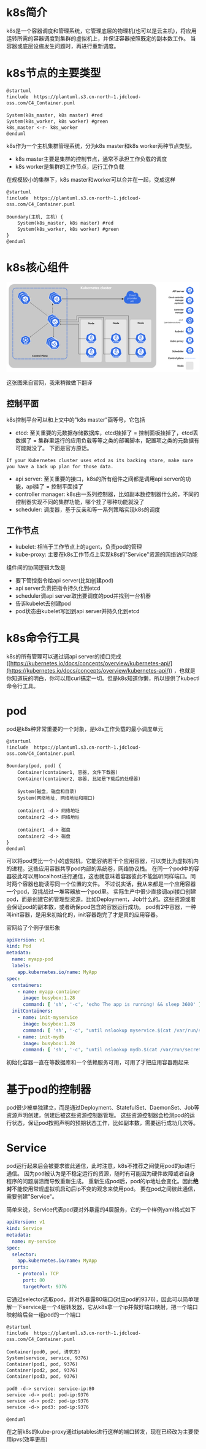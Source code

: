 # k8s简介

k8s是一个容器调度和管理系统，它管理底层的物理机(也可以是云主机)，将应用运转所需的容器调度到集群的虚拟机上，并保证容器按照既定的副本数工作。
当容器或底层设施发生问题时，再进行重新调度。

# k8s节点的主要类型

```plantuml
@startuml
!include  https://plantuml.s3.cn-north-1.jdcloud-oss.com/C4_Container.puml

System(k8s_master, k8s master) #red
System(k8s_worker, k8s worker) #green
k8s_master <-r- k8s_worker
@enduml
```

k8s作为一个主机集群管理系统，分为k8s master和k8s worker两种节点类型。

* k8s master主要是集群的控制节点，通常不承担工作负载的调度
* k8s worker是集群的工作节点，运行工作负载

在规模较小的集群下，k8s master和worker可以合并在一起，变成这样

```plantuml
@startuml
!include  https://plantuml.s3.cn-north-1.jdcloud-oss.com/C4_Container.puml

Boundary(主机, 主机) {
    System(k8s_master, k8s master) #red
    System(k8s_worker, k8s worker) #green
}
@enduml
```

# k8s核心组件

![k8s核心组件.png](k8s核心组件.png)

这张图来自官网，我来稍微做下翻译

## 控制平面

k8s控制平台可以和上文中的"k8s master"画等号，它包括

* etcd: 至关重要的元数据存储数据库，etcd挂掉了 = 控制面板挂掉了，etcd丢数据了 = 集群里运行的应用负载等等之类的部署脚本，配置项之类的元数据有可能就没了。
  下面是官方原话。

```text
If your Kubernetes cluster uses etcd as its backing store, make sure you have a back up plan for those data.
```

* api server: 至关重要的接口，k8s的所有组件之间都是调用api server的功能，api挂了 = 控制平面挂了
* controller manager: k8s由一系列控制器，比如副本数控制器什么的，不同的控制器实现不同的集群功能，哪个挂了哪种功能就没了
* scheduler: 调度器，基于反亲和等一系列策略实现k8s的调度

## 工作节点

* kubelet: 相当于工作节点上的agent，负责pod的管理
* kube-proxy: 主要在k8s工作节点上实现k8s的"Service"资源的网络访问功能

组件间的协同逻辑大致是

* 要下管控指令给api server(比如创建pod)
* api server负责把指令持久化到etcd
* scheduler调api server取出要调度的pod并找到一台机器
* 告诉kubelet去创建pod
* pod状态由kubelet写回到api server并持久化到etcd

# k8s命令行工具

k8s的所有管理可以通过调api
server的接口完成([https://kubernetes.io/docs/concepts/overview/kubernetes-api/](https://kubernetes.io/docs/concepts/overview/kubernetes-api/))
，也就是你知道玩的明白，你可以用curl搞定一切。但是k8s知道你懒，所以提供了kubectl命令行工具。

# pod

pod是k8s种非常重要的一个对象，是k8s工作负载的最小调度单元

```plantuml
@startuml
!include  https://plantuml.s3.cn-north-1.jdcloud-oss.com/C4_Container.puml

Boundary(pod, pod) {
    Container(container1, 容器, 文件下载器)
    Container(container2, 容器, 比如是下载后的处理器)
    
    System(磁盘, 磁盘和目录)
    System(网络地址, 网络地址和端口)
    
    container1 -d-> 网络地址
    container2 -d-> 网络地址
    
    container1 -d-> 磁盘
    container2 -d-> 磁盘
}
@enduml
```

可以将pod类比一个小的虚拟机，它能容纳若干个应用容器，可以类比为虚拟机内的进程。这些应用容器共享pod内部的系统卷，网络协议栈。
在同一个pod中的容器彼此可以用localhost进行通信，这也就意味着容器彼此不能监听同样端口。同时两个容器也能读写同一个位置的文件。
不过说实话，我从来都是一个应用容器一个pod，没挑战过一堆容器放一个pod里。
实际生产中很少直接调api接口创建pod，而是创建它的管理型资源，比如Deployment，Job什么的。这些资源或者会保证pod的副本数，或者确保pod包含的容器运行成功。
pod有2中容器，一种叫init容器，是用来初始化的，init容器跑完了才是真的应用容器。

官网给了个例子很形象

```yaml
apiVersion: v1
kind: Pod
metadata:
  name: myapp-pod
  labels:
    app.kubernetes.io/name: MyApp
spec:
  containers:
    - name: myapp-container
      image: busybox:1.28
      command: [ 'sh', '-c', 'echo The app is running! && sleep 3600' ]
  initContainers:
    - name: init-myservice
      image: busybox:1.28
      command: [ 'sh', '-c', "until nslookup myservice.$(cat /var/run/secrets/kubernetes.io/serviceaccount/namespace).svc.cluster.local; do echo waiting for myservice; sleep 2; done" ]
    - name: init-mydb
      image: busybox:1.28
      command: [ 'sh', '-c', "until nslookup mydb.$(cat /var/run/secrets/kubernetes.io/serviceaccount/namespace).svc.cluster.local; do echo waiting for mydb; sleep 2; done" ]
```

初始化容器一直在等数据库和一个依赖服务可用，可用了才把应用容器跑起来

# 基于pod的控制器

pod很少被单独建立，而是通过Deployment、StatefulSet、DaemonSet、Job等资源声明创建，创建后被这些资源控制器管理。
这些资源控制器会检测pod的运行状态，保证pod按照声明的预期状态工作，比如副本数，需要运行成功几次等。

# Service

pod运行起来后会被要求彼此通信，此时注意，k8s不推荐之间使用pod的ip进行通信。
因为pod被认为是不稳定运行的资源，随时有可能因为硬件故障或者自身程序的问题崩溃而导致重新生成。
重新生成pod后，pod的ip地址会变化。因此**绝对**不能使用常规虚拟机启动后ip不变的观念来使用pod。
要在pod之间彼此通信，需要创建"Service"。

简单来说，Service代表pod要对外暴露的4层服务，它的一个样例yaml格式如下

```yaml
apiVersion: v1
kind: Service
metadata:
  name: my-service
spec:
  selector:
    app.kubernetes.io/name: MyApp
  ports:
    - protocol: TCP
      port: 80
      targetPort: 9376
```

它通过selector选取pod，并对外暴露80端口(对应pod的9376)，因此可以简单理解一下service是一个4层转发器，它从k8s拿一个ip并做好端口映射，把一个端口映射给后台一组pod的一个端口

```plantuml
@startuml
!include  https://plantuml.s3.cn-north-1.jdcloud-oss.com/C4_Container.puml

Container(pod0, pod, 请求方)
System(service, service, 9376)
Container(pod1, pod, 9376)
Container(pod2, pod, 9376)
Container(pod3, pod, 9376)

pod0 -d-> service: service-ip:80
service -d-> pod1: pod-ip:9376
service -d-> pod2: pod-ip:9376
service -d-> pod3: pod-ip:9376

@enduml
```

在之前k8s的kube-proxy通过iptables进行这样的端口转发，现在已经改为主要使用ipvs(效率更高)
